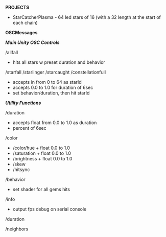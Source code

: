 ****PROJECTS****

- StarCatcherPlasma - 64 led stars of 16 (with a 32 length at the start of each chain)




**OSCMessages**

***Main Unity OSC Controls***

/allfall
- hits all stars w preset duration and behavior

/starfall
/starlinger
/starcaught
/constellationfull
 * accepts in from 0 to 64 as starId
 * accepts 0.0 to 1.0 for duration of 6sec
 * set behavior/duration, then hit starId


***Utility Functions***


/duration
 * accepts float from 0.0 to 1.0 as duration
 * percent of 6sec


/color
- /color/hue + float 0.0 to 1.0
- /saturation + float 0.0 to 1.0
- /brightness + float 0.0 to 1.0
- /skew
- /hitsync


/behavior
- set shader for all gems hits

/info
- output fps debug on serial console

/duration

/neighbors


